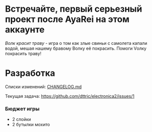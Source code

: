 # Встречайте, первый серьезный проект после AyaRei на этом аккаунте
_*Волк красит траву*_ - игра о том как злые свиньи с самолета капали водой, мешая нашему бравому Волку её покрасить.
Помоги Vолку покрасить траву!

# Разработка
Списки изменений: [CHANGELOG.md](https://github.com/dttric/electronica2/CHANGELOG.md)

Текущая задача: https://github.com/dttric/electronica2/issues/1

### Бюджет игры

- 2 слойки
- 2 бутылки мохито
